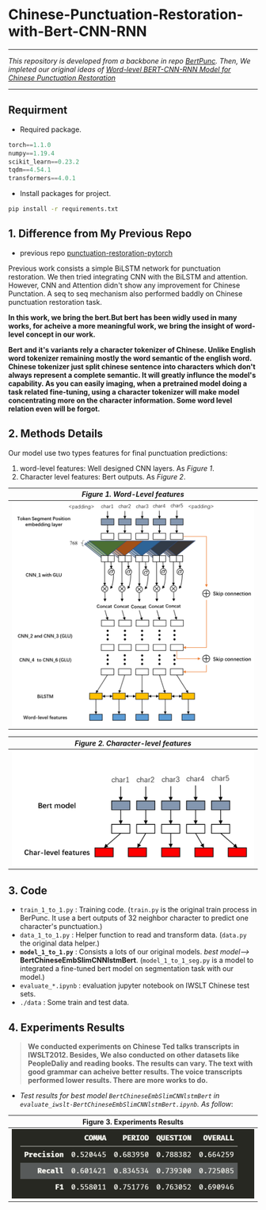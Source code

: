 # Chinese-Punctuation-Restoration-with-Bert-CNN-RNN

---

*This repository is developed from a backbone in repo [BertPunc](https://github.com/nkrnrnk/BertPunc). Then, We impleted our original ideas of [Word-level BERT-CNN-RNN Model for Chinese Punctuation Restoration](https://ieeexplore.ieee.org/document/9344889)*

---

## Requirment

- Required package.

```python
torch==1.1.0
numpy==1.19.4
scikit_learn==0.23.2
tqdm==4.54.1
transformers==4.0.1
```

- Install packages for project.

```bash
pip install -r requirements.txt
```

## 1. Difference from My Previous Repo

- previous repo [punctuation-restoration-pytorch](https://github.com/yuboona/punctuation-restoration-pytorch)

Previous work consists a simple BiLSTM network for punctuation restoration. We then tried integrating CNN with the BiLSTM and attention. However, CNN and Attention didn't show any improvement for Chinese Punctation. A seq to seq mechanism also performed baddly on Chinese punctuation restoration task.

**In this work, we bring the bert.But bert has been widly used in many works, for acheive a more meaningful work, we bring the insight of word-level concept in our work.**

**Bert and it's variants rely a character tokenizer of Chinese. Unlike English word tokenizer remaining mostly the word semantic of the english word. Chinese tokenizer just split chinese sentence into characters which don't always represent a complete semantic. It will greatly influnce the model's capability. As you can easily imaging, when a pretrained model  doing a task related fine-tuning, using a character tokenizer will make model concentrating more on the character information. Some word level relation even will be forgot.**

## 2. Methods Details

Our model use two types features for final punctuation predictions:

1. word-level features: Well designed CNN layers. As *Figure 1*.
2. Character level features: Bert outputs. As *Figure 2*.

|*Figure 1. Word-Level features*|
|:-:|
|![word_level_features](./img/CNN_features_small.png)|

|*Figure 2. Character-level features*|
|:-:|
|![char_level_features](img/char_level_features.png)|

## 3. Code

- `train_1_to_1.py` : Training code. (`train.py` is the original train process in BerPunc. It use a bert outputs of 32 neighbor character to predict one character's punctuation.)
- `data_1_to_1.py` : Helper function to read and transform data. (`data.py` the original data helper.)
- **`model_1_to_1.py`** : Consists a lots of our original models. *best model-->* **BertChineseEmbSlimCNNlstmBert**. (`model_1_to_1_seg.py` is a model to integrated a fine-tuned bert model on segmentation task with our model.)
- `evaluate_*.ipynb` : evaluation jupyter notebook on IWSLT Chinese test sets.
- `./data` : Some train and test data.

## 4. Experiments Results

> **We conducted experiments on Chinese Ted talks transcripts in IWSLT2012. Besides, We also conducted on other datasets like PeopleDaliy and reading books. The results can vary. The text with good grammar can acheive better results. The voice transcripts performed lower results. There are more works to do.**

- *Test results for best model `BertChineseEmbSlimCNNlstmBert` in `evaluate_iwslt-BertChineseEmbSlimCNNlstmBert.ipynb`. As follow*:

|Figure 3. Experiments Results|
|:-:|
|![experiments_results](./img/experiments_result.png)|
